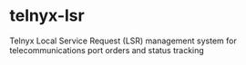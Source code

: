 # telnyx-lsr
Telnyx Local Service Request (LSR) management system for telecommunications port orders and   status tracking
